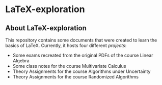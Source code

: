 # LaTeX-exploration

## About LaTeX-exploration

This repository contains some documents that were created to learn the basics of LaTeX. Currently, it hosts four different *projects*:

- Some exams recreated from the original PDFs of the course Linear Algebra
- Some class notes for the course Multivariate Calculus
- Theory Assignments for the course Algorithms under Uncertainty
- Theory Assignments for the course Randomized Algorithms
